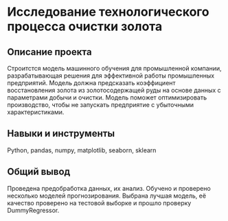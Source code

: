 # Исследование технологического процесса очистки золота
## Описание проекта
Строитстся модель машинного обучения для промышленной компании, разрабатывающая решения для эффективной работы промышленных предприятий. Модель должна предсказать коэффициент восстановления золота из золотосодержащей руды на основе данных с параметрами добычи и очистки. Модель поможет оптимизировать производство, чтобы не запускать предприятие с убыточными характеристиками.

## Навыки и инструменты
Python, pandas, numpy, matplotlib, seaborn, sklearn

## Общий вывод
Проведена предобработка данных, их анализ. Обучено и проверено несколько моделей прогнозирования. Выбрана лучшая модель, её качество проверено на тестовой выборке и прошло проверку DummyRegressor.
